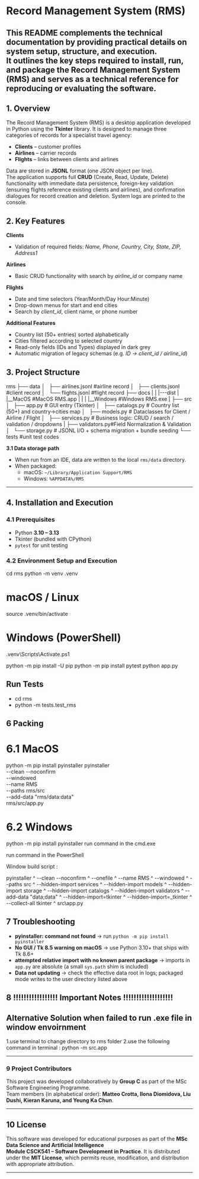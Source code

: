 # Record Management System (RMS)

This README complements the technical documentation by providing practical details on system setup, structure, and execution.  
It outlines the key steps required to install, run, and package the Record Management System (RMS) and serves as a technical reference for reproducing or evaluating the software.
---

## 1. Overview  

The Record Management System (RMS) is a desktop application developed in Python using the **Tkinter** library. It is designed to manage three categories of records for a specialist travel agency:

- **Clients** – customer profiles  
- **Airlines** – carrier records  
- **Flights** – links between clients and airlines  

Data are stored in **JSONL** format (one JSON object per line).  
The application supports full **CRUD** (Create, Read, Update, Delete) functionality with immediate data persistence, foreign-key validation (ensuring flights reference existing clients and airlines), and confirmation dialogues for record creation and deletion. System logs are printed to the console.

## 2. Key Features  

**Clients**  
- Validation of required fields: *Name, Phone, Country, City, State, ZIP, Address1*  

**Airlines**  
- Basic CRUD functionality with search by *airline_id* or company name  

**Flights**  
- Date and time selectors (Year/Month/Day Hour:Minute)  
- Drop-down menus for start and end cities  
- Search by *client_id*, client name, or phone number  

**Additional Features**  
- Country list (50+ entries) sorted alphabetically  
- Cities filtered according to selected country  
- Read-only fields (IDs and Types) displayed in dark grey  
- Automatic migration of legacy schemas (e.g. *ID → client_id / airline_id*)

## 3. Project Structure  

rms
    ├── data
    │   ├── airlines.jsonl   #airline record
    │   ├── clients.jsonl    #client record
    │   └── flights.jsonl    #flight record
    ├── docs
    |
    |
    |---dist
    |    |__MacOS       #MacOS RMS.app
    |    |
    |    |__Windows     #Windows RMS.exe
    |
    ├── src
    │   ├── app.py       # GUI entry (Tkinter)
    │   ├── catalogs.py  # Country list (50+) and country→cities map
    │   ├── models.py    # Dataclasses for Client / Airline / Flight
    │   ├── services.py  # Business logic: CRUD / search / validation / dropdowns
    |   ├── validators.py#Field Normalization & Validation
    │   └── storage.py   # JSONL I/O + schema migration + bundle seeding
    └── tests  #unit test codes

**3.1 Data storage path**  
- When run from an IDE, data are written to the local `rms/data` directory.  
- When packaged:  
  - macOS: `~/Library/Application Support/RMS`  
  - Windows: `%APPDATA%/RMS`

---

## 4. Installation and Execution

### 4.1 Prerequisites  
- Python **3.10 – 3.13**  
- Tkinter (bundled with CPython)  
- `pytest` for unit testing 

### 4.2 Environment Setup and Execution
cd rms
python -m venv .venv
# macOS / Linux
source .venv/bin/activate
# Windows (PowerShell)
.venv\Scripts\Activate.ps1

python -m pip install -U pip
python -m pip install pytest
python app.py

## Run Tests
- cd rms
- python -m tests.test_rms

## 6 Packing

# 6.1 MacOS
python -m pip install pyinstaller
pyinstaller \
  --clean --noconfirm \
  --windowed \
  --name RMS \
  --paths rms/src \
  --add-data "rms/data:data" \
  rms/src/app.py

# 6.2 Windows
python -m pip install pyinstaller
run command in the cmd.exe

<!-- pyinstaller ^
  --clean --noconfirm ^
  --windowed ^
  --name RMS ^
  --paths rms\src ^
  --add-data "rms\data;data" ^
  rms\src\app.py -->

run command in the PowerShell

<!-- pyinstaller `
  --clean --noconfirm `
  --windowed `
  --name RMS `
  --paths rms\src `
  --add-data "rms\data;data" `
  rms\src\app.py -->

  <!-- pyinstaller `
  --clean --noconfirm `
  --windowed `
  --name RMS `
  --paths src `
  --add-data "data;data" `
  src\app.py -->

Window build script :

pyinstaller ^
  --clean --noconfirm ^
  --onefile ^
  --name RMS ^
  --windowed ^
  --paths src ^
  --hidden-import services ^
  --hidden-import models ^
  --hidden-import storage ^
  --hidden-import catalogs ^
  --hidden-import validators ^
  --add-data "data;data" ^
  --hidden-import=tkinter ^
  --hidden-import=_tkinter ^
  --collect-all tkinter ^
  src\app.py

## 7 Troubleshooting

- **pyinstaller: command not found** → run `python -m pip install pyinstaller`  
- **No GUI / Tk 8.5 warning on macOS** → use Python 3.10+ that ships with Tk 8.6+  
- **attempted relative import with no known parent package** → imports in `app.py` are absolute (a small `sys.path` shim is included)  
- **Data not updating** → check the effective data root in logs; packaged mode writes to the user directory listed above  

## 8 !!!!!!!!!!!!!!!!! Important Notes !!!!!!!!!!!!!!!!!!! 
## Alternative Solution when failed to run .exe file in window envoirnment

1.use terminal to change directory to rms folder
2.use the following command in terminal : python -m src.app

---

### 9 Project Contributors  

This project was developed collaboratively by **Group C** as part of the MSc Software Engineering Programme.  
Team members (in alphabetical order): **Matteo Crotta, Ilona Diomidova, Liu Dushi, Kieran Karuna, and Yeung Ka Chun**.  

---

## 10 License  

This software was developed for educational purposes as part of the **MSc Data Science and Artificial Intelligence**  
**Module CSCK541 – Software Development in Practice**. It is distributed under the **MIT License**, which permits reuse, modification, and distribution with appropriate attribution.  

---